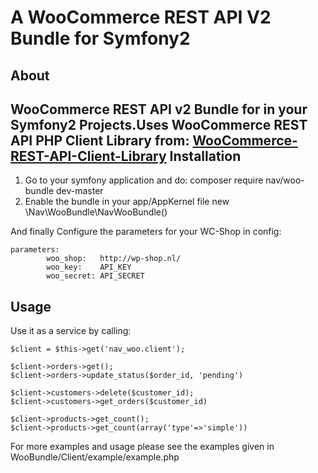 A WooCommerce REST API V2 Bundle for Symfony2
===

About
-------------
WooCommerce REST API v2 Bundle for in your Symfony2 Projects.Uses WooCommerce REST API PHP Client Library from:
[WooCommerce-REST-API-Client-Library](https://github.com/kloon/WooCommerce-REST-API-Client-Library)
Installation
-------------
1. Go to your symfony application and do:
	composer require nav/woo-bundle dev-master
2. Enable the bundle in your app/AppKernel file 
    new \Nav\WooBundle\NavWooBundle()
    
And finally Configure the parameters for your WC-Shop in config:

    parameters:
            woo_shop:   http://wp-shop.nl/
            woo_key:    API_KEY
            woo_secret: API_SECRET

Usage
-------------
Use it as a service by calling:

    $client = $this->get('nav_woo.client');
    
    $client->orders->get();
    $client->orders->update_status($order_id, 'pending')
    
    $client->customers->delete($customer_id);
    $client->customers->get_orders($customer_id)
    
    $client->products->get_count(); 
    $client->products->get_count(array('type'=>'simple'))
    
For more examples and usage please see the examples given in
WooBundle/Client/example/example.php


    
    
    
    
